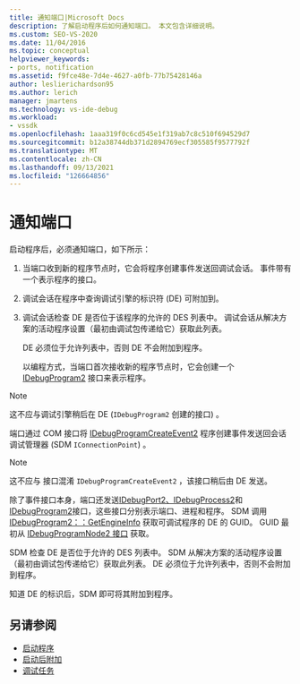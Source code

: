 ```yaml
---
title: 通知端口|Microsoft Docs
description: 了解启动程序后如何通知端口。 本文包含详细说明。
ms.custom: SEO-VS-2020
ms.date: 11/04/2016
ms.topic: conceptual
helpviewer_keywords:
- ports, notification
ms.assetid: f9fce48e-7d4e-4627-a0fb-77b75428146a
author: leslierichardson95
ms.author: lerich
manager: jmartens
ms.technology: vs-ide-debug
ms.workload:
- vssdk
ms.openlocfilehash: 1aaa319f0c6cd545e1f319ab7c8c510f694529d7
ms.sourcegitcommit: b12a38744db371d2894769ecf305585f9577792f
ms.translationtype: MT
ms.contentlocale: zh-CN
ms.lasthandoff: 09/13/2021
ms.locfileid: "126664856"
---
```

# <a name="notify-the-port"></a>通知端口
启动程序后，必须通知端口，如下所示：

1. 当端口收到新的程序节点时，它会将程序创建事件发送回调试会话。 事件带有一个表示程序的接口。

2. 调试会话在程序中查询调试引擎的标识符 (DE) 可附加到。

3. 调试会话检查 DE 是否位于该程序的允许的 DES 列表中。 调试会话从解决方案的活动程序设置（最初由调试包传递给它）获取此列表。

    DE 必须位于允许列表中，否则 DE 不会附加到程序。

   以编程方式，当端口首次接收新的程序节点时，它会创建一个 [IDebugProgram2](../../extensibility/debugger/reference/idebugprogram2.md) 接口来表示程序。

> [!NOTE]
> 这不应与调试引擎稍后在 DE (`IDebugProgram2` 创建的接口) 。

 端口通过 COM 接口将 [IDebugProgramCreateEvent2](../../extensibility/debugger/reference/idebugprogramcreateevent2.md) 程序创建事件发送回会话调试管理器 (SDM `IConnectionPoint`) 。

> [!NOTE]
> 这不应与 接口混淆 `IDebugProgramCreateEvent2` ，该接口稍后由 DE 发送。

 除了事件接口本身，端口还发送[IDebugPort2、IDebugProcess2](../../extensibility/debugger/reference/idebugprocess2.md)和[IDebugProgram2](../../extensibility/debugger/reference/idebugprogram2.md)接口，这些接口分别表示端口、进程和程序。 [](../../extensibility/debugger/reference/idebugport2.md) SDM 调用 [IDebugProgram2：：GetEngineInfo](../../extensibility/debugger/reference/idebugprogram2-getengineinfo.md) 获取可调试程序的 DE 的 GUID。 GUID 最初从 [IDebugProgramNode2 接口](../../extensibility/debugger/reference/idebugprogramnode2.md) 获取。

 SDM 检查 DE 是否位于允许的 DES 列表中。 SDM 从解决方案的活动程序设置（最初由调试包传递给它）获取此列表。 DE 必须位于允许列表中，否则不会附加到程序。

 知道 DE 的标识后，SDM 即可将其附加到程序。

## <a name="see-also"></a>另请参阅
- [启动程序](../../extensibility/debugger/launching-a-program.md)
- [启动后附加](../../extensibility/debugger/attaching-after-a-launch.md)
- [调试任务](../../extensibility/debugger/debugging-tasks.md)
